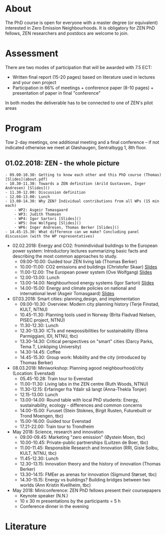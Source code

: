 # About

The PhD course is open for everyone with a master degree (or equivalent) interested in Zero Emission Neighbourhoods. It is obligatory for ZEN PhD fellows, ZEN researchers and postdocs are welcome to join. 

# Assessment

There are two modes of participation that will be awarded with 7.5 ECT: 

- Written final report (15-20 pages) based on literature used in lectures and your own project
- Participation in 66% of meetings + conference paper (8-10 pages) + presentation of paper in final "conference"

In both modes the deliverable has to be connected to one of ZEN's pilot areas

# Program

Tow 2-day meetings, one additional meeting and a final conference – if not indicated otherwise we meet at Gløshaugen, Sentralbygg 1, 8th floor.

## 01.02.2018: ZEN - the whole picture

    - 09.00-10.30: Getting to know each	other and this PhD course (Thomas) [Slides](about.pdf)
    - 10.30-11.30: Towards a ZEN definition (Arild Gustavsen, Inger Andresen) [Slides]()
	- 11.30-12.00: Discussion definition
	- 12.00-13.00: Lunch
	- 13.00-14.30: Why ZEN? Individual contributions from all WPs (15 min each)
		- WP2: Asgeir Tomasgaard
		- WP3: Judith Thomsen
		- WP4: Igor Sartori [Slides]()
		- WP5: Ove Wolfgang [Slides]()
		- WP6: Inger Andresen, Thomas Berker [Slides]()
	- 14.45-15.30: What difference can we make? Concluding panel discussion (with the WP representatives)
- 02.02.2018: Energy and CO2: fromindividual buildings to the European power system: Introductory lectures summarizing basic facts and describing the most common approaches to study.
	- 09.00-10.00: Guided tour ZEN living lab (Thomas Berker)
	- 10.00-11.00: CO2 emissions and buildings (Christofer Skaar) [Slides]()
	- 11.00-12.00: The European power system (Ove Wolfgang) [Slides]()
	- 12.00-13.00: Lunch
	- 13.00-14.00: Neighbourhood energy	systems (Igor Sartori) [Slides]()
	- 14.00-15.00: Energy and climate policies on national and international level (Asgeir Tomasgaard) [Slides]()
- 07.03.2018: Smart cities: planning,design, and implementation
	- 09.00-10.30: Overview: Modern city planning history (Terje Finstad, KULT, NTNU)
	- 10.45-11.30: Planning tools used in Norway (Brita Fladvad Nielsen, PISEC project, NTNU)
	- 11.30-12.30: Lunch
	- 12.30-13.30: ICTs and newpossibilities for sustainability (Elena  Parmiggiani, IDI, NTNU, tbc)
	- 13.30-14.30: Critical perspectives on "smart" cities (Darcy Parks, Tema T, Linköping University)
	- 14.30-14.45: Coffee
	- 14.45-15.30: Group work: Mobility	and the city (introduced by Thomas Berker)
- 08.03.2018: Miniworkshop: Planning agood neighbourhood/city (Location: Evenstad)
	- 05.45-10.28: Train tour to Evenstad
	- 11.00-11.30: Living labs in the ZEN centre (Ruth Woods, NTNU)
	- 11.30-12.15: Erfaringer fra Ydalir så langt (Anna-Thekla Tonjer)
	- 12.15-13.00: Lunch
	- 13.00-14.00: Round table with local PhD students: Energy, sustainability, ecology - differences and common concerns
	- 14.00-15.00: Furuset (Stein Stoknes, Birgit Rusten, Futurebuilt or Trond Moengen, tbc)
	- 15.00-16.00: Guided tour Evenstad
	- 17.21-22.00: Train tour to Trondheim
- May 2018: Science, research and innovation
	- 09.00-09.45: Marketing "zero emission" (Øystein Moen, tbc)
	- 10.00-10.45: Private-public partnerships (Luitzen de Boer, tbc)
	- 11.00-11.45: Responsible Research and Innovation  (RRI, Gisle Solbu, KULT, NTNU, tbc)
	- 11.45-12.30: Lunch
	- 12.30-13.15: Innovation theory and the history of innovation (Thomas Berker)
	- 13.30-14.15: FMEer as arenas for innovation (Sigmund Størset, tbc)
	- 14.30-15.15: Energy vs buildings? Building bridges between two worlds  (Ann Kristin Kvellheim, tbc)
- May 2018: Miniconference: ZEN PhD fellows present their coursepapers
	- Keynote speaker (N.N.)
	- 10 x 30 m presentations by the	participants = 5 h
	- Conference dinner in the evening

# Literature